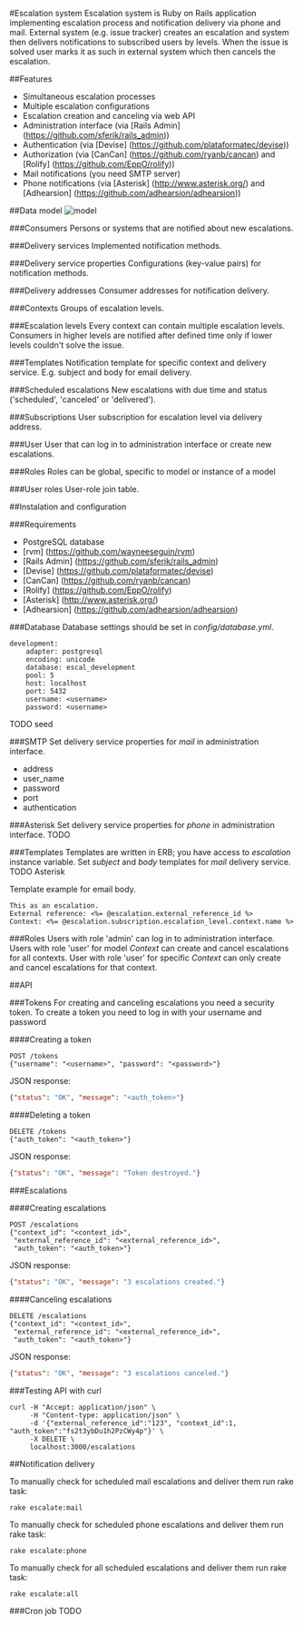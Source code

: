 #Escalation system
Escalation system is Ruby on Rails application implementing escalation process
and notification delivery via phone and mail. External system (e.g. issue
tracker) creates an escalation and system then delivers notifications to
subscribed users by levels. When the issue is solved user marks it as such in
external system which then cancels the escalation.

##Features
* Simultaneous escalation processes
* Multiple escalation configurations
* Escalation creation and canceling via web API
* Administration interface (via [Rails Admin] (https://github.com/sferik/rails_admin))
* Authentication (via [Devise] (https://github.com/plataformatec/devise))
* Authorization (via [CanCan] (https://github.com/ryanb/cancan) and [Rolify]
    (https://github.com/EppO/rolify))
* Mail notifications (you need SMTP server)
* Phone notifications (via [Asterisk] (http://www.asterisk.org/) and [Adhearsion] 
    (https://github.com/adhearsion/adhearsion))

##Data model
![model](https://raw.github.com/Inge-mark/escalation-system/master/public/es.png)

###Consumers
Persons or systems that are notified about new escalations.

###Delivery services
Implemented notification methods.

###Delivery service properties
Configurations (key-value pairs) for notification methods.

###Delivery addresses
Consumer addresses for notification delivery.

###Contexts
Groups of escalation levels.

###Escalation levels
Every context can contain multiple escalation levels. Consumers in higher levels
are notified after defined time only if lower levels couldn't solve the issue.

###Templates
Notification template for specific context and delivery service. E.g. subject and
body for email delivery.

###Scheduled escalations
New escalations with due time and status ('scheduled', 'canceled' or 'delivered').

###Subscriptions
User subscription for escalation level via delivery address.

###User
User that can log in to administration interface or create new escalations.

###Roles
Roles can be global, specific to model or instance of a model

###User roles
User-role join table.

##Instalation and configuration

###Requirements
* PostgreSQL database
* [rvm] (https://github.com/wayneeseguin/rvm)
* [Rails Admin] (https://github.com/sferik/rails_admin)
* [Devise] (https://github.com/plataformatec/devise)
* [CanCan] (https://github.com/ryanb/cancan)
* [Rolify] (https://github.com/EppO/rolify)
* [Asterisk] (http://www.asterisk.org/)
* [Adhearsion] (https://github.com/adhearsion/adhearsion)

###Database
Database settings should be set in *config/database.yml*.
```
development:
    adapter: postgresql
    encoding: unicode
    database: escal_development
    pool: 5
    host: localhost
    port: 5432
    username: <username>
    password: <username>
```
TODO seed

###SMTP
Set delivery service properties for *mail* in administration interface.
* address
* user_name
* password
* port
* authentication

###Asterisk
Set delivery service properties for *phone* in administration interface.
TODO

###Templates
Templates are written in ERB; you have access to *escalation* instance variable.
Set *subject* and *body* templates for *mail* delivery service.
TODO Asterisk

Template example for email body.
```ERB
This as an escalation.
External reference: <%= @escalation.external_reference_id %>
Context: <%= @escalation.subscription.escalation_level.context.name %>
```

###Roles
Users with role 'admin' can log in to administration interface. 
Users with role 'user' for model *Context* can create and cancel escalations for all contexts.
User with role 'user' for specific *Context* can only create and cancel escalations for that context.

##API

###Tokens
For creating and canceling escalations you need a security token. 
To create a token you need to log in with your username and password

####Creating a token
```
POST /tokens
{"username": "<username>", "password": "<password>"}
```

JSON response:
```JSON
{"status": "OK", "message": "<auth_token>"}
```

####Deleting a token
```
DELETE /tokens
{"auth_token": "<auth_token>"}
```

JSON response:
```JSON
{"status": "OK", "message": "Token destroyed."}
```

###Escalations

####Creating escalations
```
POST /escalations
{"context_id": "<context_id>",
 "external_reference_id": "<external_reference_id>",
 "auth_token": "<auth_token>"}
```

JSON response:
```JSON
{"status": "OK", "message": "3 escalations created."}
```

####Canceling escalations
```
DELETE /escalations
{"context_id": "<context_id>",
 "external_reference_id": "<external_reference_id>",
 "auth_token": "<auth_token>"}
```

JSON response:
```JSON
{"status": "OK", "message": "3 escalations canceled."}
```

###Testing API with curl
```
curl -H "Accept: application/json" \
     -H "Content-type: application/json" \
     -d '{"external_reference_id":"123", "context_id":1, "auth_token":"fs2t3ybDu1h2PzCWy4p"}' \
     -X DELETE \
     localhost:3000/escalations
```

##Notification delivery

To manually check for scheduled mail escalations and deliver them run rake task:
```
rake escalate:mail
```

To manually check for scheduled phone escalations and deliver them run rake task:
```
rake escalate:phone
```

To manually check for all scheduled  escalations and deliver them run rake task:
```
rake escalate:all
```

###Cron job
TODO

